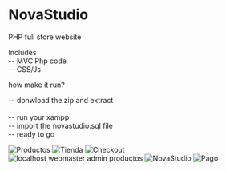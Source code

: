 # NovaStudio
PHP full store website<br/>

Includes<br/>
-- MVC Php code<br/>
-- CSS/Js<br/>

how make it run?<br/>

-- donwload the zip and extract<br/><br/>
-- run your xampp<br/>
-- import the novastudio.sql file<br/>
-- ready to go<br/>


![Productos](https://user-images.githubusercontent.com/40246864/66709827-ef95c700-ed39-11e9-924c-17d86299030f.png)
![Tienda](https://user-images.githubusercontent.com/40246864/66709828-f02e5d80-ed39-11e9-8604-d34b9b26bb79.png)
![Checkout](https://user-images.githubusercontent.com/40246864/66709830-f0c6f400-ed39-11e9-9f0d-ccf7fc5b2946.png)
![localhost webmaster admin productos](https://user-images.githubusercontent.com/40246864/66709831-f15f8a80-ed39-11e9-9119-de85d7f7ce7c.png)
![NovaStudio](https://user-images.githubusercontent.com/40246864/66709832-f1f82100-ed39-11e9-8e0b-7d1ac4468776.png)
![Pago](https://user-images.githubusercontent.com/40246864/66709833-f3294e00-ed39-11e9-884c-ffb7e391a2e6.png)
